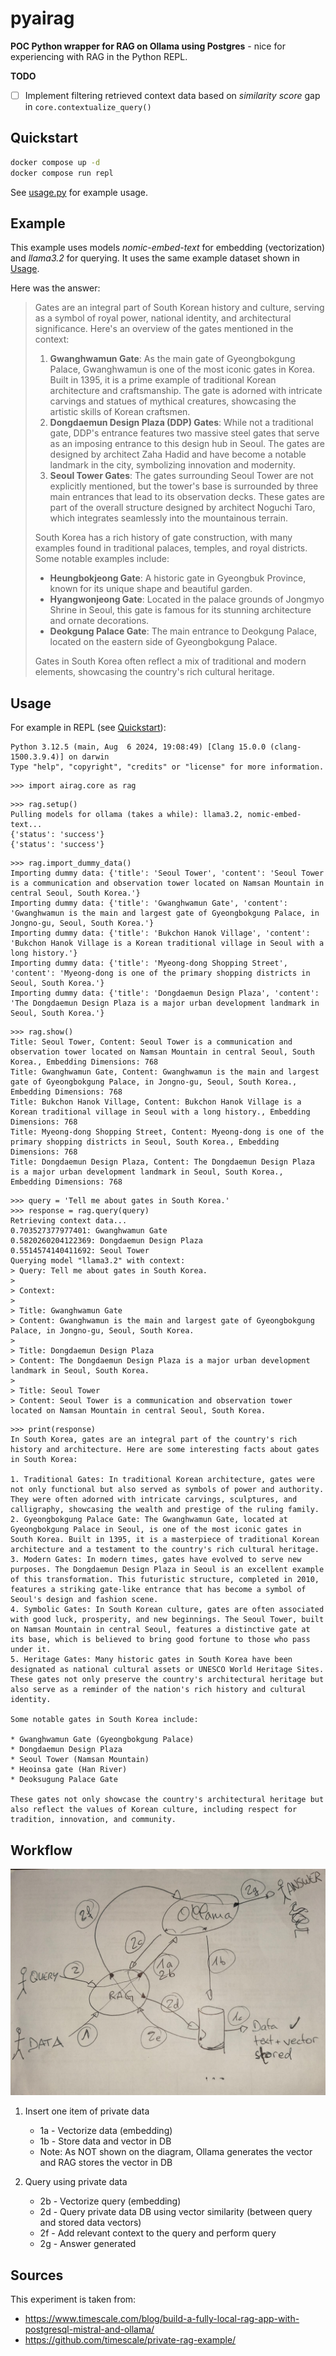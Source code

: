 pyairag
=
**POC Python wrapper for RAG on Ollama using Postgres** - nice for experiencing with RAG in the Python REPL.

**TODO**

- [ ] Implement filtering retrieved context data based on *similarity score* gap in `core.contextualize_query()`


Quickstart
-
```sh
docker compose up -d
docker compose run repl
```
See [usage.py](usage.py) for example usage.


Example
-
This example uses models *nomic-embed-text* for embedding (vectorization) and *llama3.2* for querying. It uses the same example dataset shown in [Usage](#usage).

Here was the answer:

> Gates are an integral part of South Korean history and culture, serving as a symbol of royal power, national identity, and architectural significance. Here's an overview of the gates mentioned in the context:
> 
> 1. **Gwanghwamun Gate**: As the main gate of Gyeongbokgung Palace, Gwanghwamun is one of the most iconic gates in Korea. Built in 1395, it is a prime example of traditional Korean architecture and craftsmanship. The gate is adorned with intricate carvings and statues of mythical creatures, showcasing the artistic skills of Korean craftsmen.
> 2. **Dongdaemun Design Plaza (DDP) Gates**: While not a traditional gate, DDP's entrance features two massive steel gates that serve as an imposing entrance to this design hub in Seoul. The gates are designed by architect Zaha Hadid and have become a notable landmark in the city, symbolizing innovation and modernity.
> 3. **Seoul Tower Gates**: The gates surrounding Seoul Tower are not explicitly mentioned, but the tower's base is surrounded by three main entrances that lead to its observation decks. These gates are part of the overall structure designed by architect Noguchi Taro, which integrates seamlessly into the mountainous terrain.
> 
> South Korea has a rich history of gate construction, with many examples found in traditional palaces, temples, and royal districts. Some notable examples include:
> 
> * **Heungbokjeong Gate**: A historic gate in Gyeongbuk Province, known for its unique shape and beautiful garden.
> * **Hyangwonjeong Gate**: Located in the palace grounds of Jongmyo Shrine in Seoul, this gate is famous for its stunning architecture and ornate decorations.
> * **Deokgung Palace Gate**: The main entrance to Deokgung Palace, located on the eastern side of Gyeongbokgung Palace.
> 
> Gates in South Korea often reflect a mix of traditional and modern elements, showcasing the country's rich cultural heritage.


Usage
-
For example in REPL (see [Quickstart](#quickstart)):
```
Python 3.12.5 (main, Aug  6 2024, 19:08:49) [Clang 15.0.0 (clang-1500.3.9.4)] on darwin
Type "help", "copyright", "credits" or "license" for more information.
```
```
>>> import airag.core as rag
```
```
>>> rag.setup()
Pulling models for ollama (takes a while): llama3.2, nomic-embed-text...
{'status': 'success'}
{'status': 'success'}
```
```
>>> rag.import_dummy_data()
Importing dummy data: {'title': 'Seoul Tower', 'content': 'Seoul Tower is a communication and observation tower located on Namsan Mountain in central Seoul, South Korea.'}
Importing dummy data: {'title': 'Gwanghwamun Gate', 'content': 'Gwanghwamun is the main and largest gate of Gyeongbokgung Palace, in Jongno-gu, Seoul, South Korea.'}
Importing dummy data: {'title': 'Bukchon Hanok Village', 'content': 'Bukchon Hanok Village is a Korean traditional village in Seoul with a long history.'}
Importing dummy data: {'title': 'Myeong-dong Shopping Street', 'content': 'Myeong-dong is one of the primary shopping districts in Seoul, South Korea.'}
Importing dummy data: {'title': 'Dongdaemun Design Plaza', 'content': 'The Dongdaemun Design Plaza is a major urban development landmark in Seoul, South Korea.'}
```
```
>>> rag.show()
Title: Seoul Tower, Content: Seoul Tower is a communication and observation tower located on Namsan Mountain in central Seoul, South Korea., Embedding Dimensions: 768
Title: Gwanghwamun Gate, Content: Gwanghwamun is the main and largest gate of Gyeongbokgung Palace, in Jongno-gu, Seoul, South Korea., Embedding Dimensions: 768
Title: Bukchon Hanok Village, Content: Bukchon Hanok Village is a Korean traditional village in Seoul with a long history., Embedding Dimensions: 768
Title: Myeong-dong Shopping Street, Content: Myeong-dong is one of the primary shopping districts in Seoul, South Korea., Embedding Dimensions: 768
Title: Dongdaemun Design Plaza, Content: The Dongdaemun Design Plaza is a major urban development landmark in Seoul, South Korea., Embedding Dimensions: 768
```
```
>>> query = 'Tell me about gates in South Korea.'
>>> response = rag.query(query)
Retrieving context data...
0.703527377977401: Gwanghwamun Gate
0.5820260204122369: Dongdaemun Design Plaza
0.5514574140411692: Seoul Tower
Querying model "llama3.2" with context:
> Query: Tell me about gates in South Korea.
> 
> Context:
> 
> Title: Gwanghwamun Gate
> Content: Gwanghwamun is the main and largest gate of Gyeongbokgung Palace, in Jongno-gu, Seoul, South Korea.
> 
> Title: Dongdaemun Design Plaza
> Content: The Dongdaemun Design Plaza is a major urban development landmark in Seoul, South Korea.
> 
> Title: Seoul Tower
> Content: Seoul Tower is a communication and observation tower located on Namsan Mountain in central Seoul, South Korea.
```
```
>>> print(response)
In South Korea, gates are an integral part of the country's rich history and architecture. Here are some interesting facts about gates in South Korea:

1. Traditional Gates: In traditional Korean architecture, gates were not only functional but also served as symbols of power and authority. They were often adorned with intricate carvings, sculptures, and calligraphy, showcasing the wealth and prestige of the ruling family.
2. Gyeongbokgung Palace Gate: The Gwanghwamun Gate, located at Gyeongbokgung Palace in Seoul, is one of the most iconic gates in South Korea. Built in 1395, it is a masterpiece of traditional Korean architecture and a testament to the country's rich cultural heritage.
3. Modern Gates: In modern times, gates have evolved to serve new purposes. The Dongdaemun Design Plaza in Seoul is an excellent example of this transformation. This futuristic structure, completed in 2010, features a striking gate-like entrance that has become a symbol of Seoul's design and fashion scene.
4. Symbolic Gates: In South Korean culture, gates are often associated with good luck, prosperity, and new beginnings. The Seoul Tower, built on Namsan Mountain in central Seoul, features a distinctive gate at its base, which is believed to bring good fortune to those who pass under it.
5. Heritage Gates: Many historic gates in South Korea have been designated as national cultural assets or UNESCO World Heritage Sites. These gates not only preserve the country's architectural heritage but also serve as a reminder of the nation's rich history and cultural identity.

Some notable gates in South Korea include:

* Gwanghwamun Gate (Gyeongbokgung Palace)
* Dongdaemun Design Plaza
* Seoul Tower (Namsan Mountain)
* Heoinsa gate (Han River)
* Deoksugung Palace Gate

These gates not only showcase the country's architectural heritage but also reflect the values of Korean culture, including respect for tradition, innovation, and community.
```


Workflow
-
![Basic workflow](doc/workflow-basic.jpeg)

1. Insert one item of private data
    - 1a - Vectorize data (embedding)
    - 1b - Store data and vector in DB
    - Note: As NOT shown on the diagram, Ollama generates the vector and RAG stores the vector in DB

2. Query using private data
   - 2b - Vectorize query (embedding)
   - 2d - Query private data DB using vector similarity (between query and stored data vectors)
   - 2f - Add relevant context to the query and perform query
   - 2g - Answer generated


Sources
-
This experiment is taken from:
- https://www.timescale.com/blog/build-a-fully-local-rag-app-with-postgresql-mistral-and-ollama/
- https://github.com/timescale/private-rag-example/